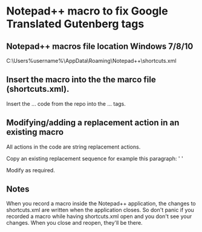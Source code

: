 # Notepad++ macro to fix Google Translated Gutenberg tags

## Notepad++ macros file location Windows 7/8/10
C:\Users\%username%\AppData\Roaming\Notepad++\shortcuts.xml

## Insert the macro into the the marco file (shortcuts.xml).
Insert the <macro>...</macro> code from the repo into the <macros>...</macro> tags.

## Modifying/adding a replacement action in an existing macro
All actions in the code are string replacement actions.

Copy an existing replacement sequence for example this paragraph:
'
            <Action type="3" message="1700" wParam="0" lParam="0" sParam="" />
            <Action type="3" message="1601" wParam="0" lParam="0" sParam="paragraaf" />
            <Action type="3" message="1625" wParam="0" lParam="2" sParam="" />
            <Action type="3" message="1602" wParam="0" lParam="0" sParam="paragraph" />
            <Action type="3" message="1702" wParam="0" lParam="768" sParam="" />
            <Action type="3" message="1701" wParam="0" lParam="1609" sParam="" />
'

Modify as required.

## Notes
When you record a macro inside the Notepad++ application, the changes to shortcuts.xml are written when the application closes.
So don't panic if you recorded a macro while having shortcuts.xml open and you don't see your changes. When you close and reopen, they'll be there.
